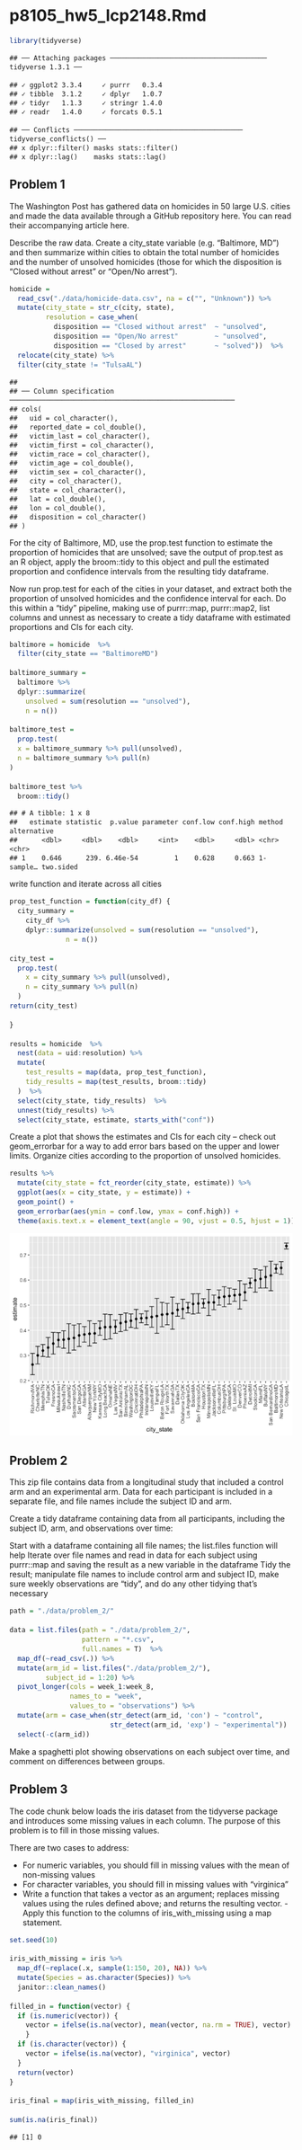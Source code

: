 p8105\_hw5\_lcp2148.Rmd
================

``` r
library(tidyverse)
```

    ## ── Attaching packages ─────────────────────────────────────── tidyverse 1.3.1 ──

    ## ✓ ggplot2 3.3.4     ✓ purrr   0.3.4
    ## ✓ tibble  3.1.2     ✓ dplyr   1.0.7
    ## ✓ tidyr   1.1.3     ✓ stringr 1.4.0
    ## ✓ readr   1.4.0     ✓ forcats 0.5.1

    ## ── Conflicts ────────────────────────────────────────── tidyverse_conflicts() ──
    ## x dplyr::filter() masks stats::filter()
    ## x dplyr::lag()    masks stats::lag()

## Problem 1

The Washington Post has gathered data on homicides in 50 large U.S.
cities and made the data available through a GitHub repository here. You
can read their accompanying article here.

Describe the raw data. Create a city\_state variable (e.g. “Baltimore,
MD”) and then summarize within cities to obtain the total number of
homicides and the number of unsolved homicides (those for which the
disposition is “Closed without arrest” or “Open/No arrest”).

``` r
homicide = 
  read_csv("./data/homicide-data.csv", na = c("", "Unknown")) %>%
  mutate(city_state = str_c(city, state), 
         resolution = case_when(
           disposition == "Closed without arrest"  ~ "unsolved", 
           disposition == "Open/No arrest"         ~ "unsolved", 
           disposition == "Closed by arrest"       ~ "solved"))  %>%
  relocate(city_state) %>%
  filter(city_state != "TulsaAL")
```

    ## 
    ## ── Column specification ────────────────────────────────────────────────────────
    ## cols(
    ##   uid = col_character(),
    ##   reported_date = col_double(),
    ##   victim_last = col_character(),
    ##   victim_first = col_character(),
    ##   victim_race = col_character(),
    ##   victim_age = col_double(),
    ##   victim_sex = col_character(),
    ##   city = col_character(),
    ##   state = col_character(),
    ##   lat = col_double(),
    ##   lon = col_double(),
    ##   disposition = col_character()
    ## )

For the city of Baltimore, MD, use the prop.test function to estimate
the proportion of homicides that are unsolved; save the output of
prop.test as an R object, apply the broom::tidy to this object and pull
the estimated proportion and confidence intervals from the resulting
tidy dataframe.

Now run prop.test for each of the cities in your dataset, and extract
both the proportion of unsolved homicides and the confidence interval
for each. Do this within a “tidy” pipeline, making use of purrr::map,
purrr::map2, list columns and unnest as necessary to create a tidy
dataframe with estimated proportions and CIs for each city.

``` r
baltimore = homicide  %>%
  filter(city_state == "BaltimoreMD")

baltimore_summary = 
  baltimore %>%
  dplyr::summarize(
    unsolved = sum(resolution == "unsolved"), 
    n = n())

baltimore_test =
  prop.test(
  x = baltimore_summary %>% pull(unsolved), 
  n = baltimore_summary %>% pull(n)
)

baltimore_test %>%
  broom::tidy()
```

    ## # A tibble: 1 x 8
    ##   estimate statistic  p.value parameter conf.low conf.high method    alternative
    ##      <dbl>     <dbl>    <dbl>     <int>    <dbl>     <dbl> <chr>     <chr>      
    ## 1    0.646      239. 6.46e-54         1    0.628     0.663 1-sample… two.sided

write function and iterate across all cities

``` r
prop_test_function = function(city_df) {
  city_summary = 
    city_df %>%
    dplyr::summarize(unsolved = sum(resolution == "unsolved"),
              n = n())

city_test = 
  prop.test(
    x = city_summary %>% pull(unsolved), 
    n = city_summary %>% pull(n)
  )
return(city_test)

}

results = homicide  %>%
  nest(data = uid:resolution) %>%
  mutate(
    test_results = map(data, prop_test_function), 
    tidy_results = map(test_results, broom::tidy)
  )  %>%
  select(city_state, tidy_results)  %>%
  unnest(tidy_results) %>%
  select(city_state, estimate, starts_with("conf")) 
```

Create a plot that shows the estimates and CIs for each city – check out
geom\_errorbar for a way to add error bars based on the upper and lower
limits. Organize cities according to the proportion of unsolved
homicides.

``` r
results %>% 
  mutate(city_state = fct_reorder(city_state, estimate)) %>% 
  ggplot(aes(x = city_state, y = estimate)) +
  geom_point() +
  geom_errorbar(aes(ymin = conf.low, ymax = conf.high)) +
  theme(axis.text.x = element_text(angle = 90, vjust = 0.5, hjust = 1))
```

![](p8105_hw5_lcp2148_files/figure-gfm/plot-1.png)<!-- -->

## Problem 2

This zip file contains data from a longitudinal study that included a
control arm and an experimental arm. Data for each participant is
included in a separate file, and file names include the subject ID and
arm.

Create a tidy dataframe containing data from all participants, including
the subject ID, arm, and observations over time:

Start with a dataframe containing all file names; the list.files
function will help Iterate over file names and read in data for each
subject using purrr::map and saving the result as a new variable in the
dataframe Tidy the result; manipulate file names to include control arm
and subject ID, make sure weekly observations are “tidy”, and do any
other tidying that’s necessary

``` r
path = "./data/problem_2/"

data = list.files(path = "./data/problem_2/", 
                  pattern = "*.csv",
                  full.names = T)  %>% 
  map_df(~read_csv(.)) %>% 
  mutate(arm_id = list.files("./data/problem_2/"), 
         subject_id = 1:20) %>% 
  pivot_longer(cols = week_1:week_8, 
               names_to = "week", 
               values_to = "observations") %>% 
  mutate(arm = case_when(str_detect(arm_id, 'con') ~ "control",
                         str_detect(arm_id, 'exp') ~ "experimental"))  %>% 
  select(-c(arm_id))
```

Make a spaghetti plot showing observations on each subject over time,
and comment on differences between groups.

## Problem 3

The code chunk below loads the iris dataset from the tidyverse package
and introduces some missing values in each column. The purpose of this
problem is to fill in those missing values.

There are two cases to address:

-   For numeric variables, you should fill in missing values with the
    mean of non-missing values
-   For character variables, you should fill in missing values with
    “virginica”
-   Write a function that takes a vector as an argument; replaces
    missing values using the rules defined above; and returns the
    resulting vector. - Apply this function to the columns of
    iris\_with\_missing using a map statement.

``` r
set.seed(10)

iris_with_missing = iris %>%
  map_df(~replace(.x, sample(1:150, 20), NA)) %>%
  mutate(Species = as.character(Species)) %>% 
  janitor::clean_names()

filled_in = function(vector) {
  if (is.numeric(vector)) {
    vector = ifelse(is.na(vector), mean(vector, na.rm = TRUE), vector)
    }
  if (is.character(vector)) {
    vector = ifelse(is.na(vector), "virginica", vector)
  }
  return(vector)
}

iris_final = map(iris_with_missing, filled_in) 

sum(is.na(iris_final))
```

    ## [1] 0
